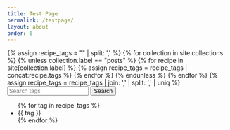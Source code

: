 ```yaml
---
title: Test Page
permalink: /testpage/
layout: about
order: 6
---
```


<html>
  <body>
    <div>
      {% assign recipe_tags = "" | split: ',' %}
      {% for collection in site.collections %}
        {% unless collection.label == "posts" %}
            {% for recipe in site[collection.label] %}
              {% assign recipe_tags = recipe_tags | concat:recipe.tags %}
            {% endfor %}
        {% endunless %}
      {% endfor %}
      {% assign recipe_tags = recipe_tags | join: ',' | split: ',' | uniq %}
      <input type="text" id="searchInput" placeholder="Search tags">
      <button type="submit" onclick="recipeSearch()" id="searchButton">Search</button>
      <ul id="tagList">
        {% for tag in recipe_tags %}
          <li>{{ tag }}</li>
        {% endfor %}
      </ul>
      <p id="paragraph"></p>
      <script>
        function recipeSearch() {
          var input, filter, tags, i, txtValue;
          input = document.getElementById('searchInput');
          paragraph = document.getElementById('paragraph');
          filter = input.value.toLowerCase();
          tags = {{ recipe_tags | jsonify }};
          collections = [];
          var results = [];
          if (filter === "") {
              paragraph.innerText = collections.join(', ');
              return;
          }
          for (i = 0; i < tags.length; i++) {
            txtValue = tags[i];
              if (txtValue.toLowerCase().indexOf(filter) > -1) {
                results.push(txtValue);
            }
          }
          {% for collection in site.collections %}
            {% unless collection.label == "posts" %}
              collections.push("{{ collection.label }}");
            {% endunless %}
          {% endfor %}
          paragraph.innerText = 'Recipes found: ' + results.join(', ');
        }
      </script>
    </div>
  </body>
</html>
